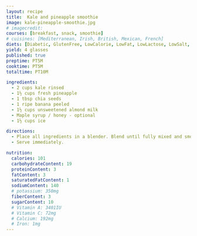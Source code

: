 ```yaml
---
layout: recipe
title:  Kale and pineapple smoothie
image: kale-pineapple-smoothie.jpg
# imagecredit:
courses: [breakfast, snack, smoothie]
# cuisines: [Mediterranean, Irish, British, Mexican, French]
diets: [Diabetic, GlutenFree, LowCalorie, LowFat, LowLactose, LowSalt, Vegan, Vegetarian]
yield: 4 glasses
published: true
preptime: PT5M
cooktime: PT5M
totaltime: PT10M

ingredients:
  - 2 cups kale rinsed
  - 1½ cups fresh pineapple
  - 1 tbsp chia seeds
  - 1 ripe banana peeled
  - 1½ cups unsweetened almond milk
  - Maple syrup / honey - optional
  - 1½ cups ice

directions:
  - Place all ingredients in a blender. Blend until fully mixed and smooth.
  - Serve immediately.

nutrition:
  calories: 101
  carbohydrateContent: 19
  proteinContent: 3
  fatContent: 3
  saturatedFatContent: 1
  sodiumContent: 140
  # potassium: 350mg
  fiberContent: 3
  sugarContent: 10
  # Vitamin A: 3401IU
  # Vitamin C: 72mg
  # Calcium: 192mg
  # Iron: 1mg
---
```

